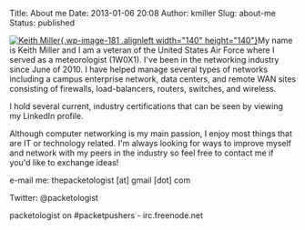 Title: About me
Date: 2013-01-06 20:08
Author: kmiller
Slug: about-me
Status: published

[![Keith Miller](http://www.thepacketologist.com/wp-content/uploads/2013/01/me.jpg){.wp-image-181 .alignleft width="140" height="140"}](http://www.thepacketologist.com/wp-content/uploads/2013/01/me.jpg)My name is Keith Miller and I am a veteran of the United States Air Force where I served as a meteorologist (1W0X1). I've been in the networking industry since June of 2010. I have helped manage several types of networks including a campus enterprise network, data centers, and remote WAN sites consisting of firewalls, load-balancers, routers, switches, and wireless.

I hold several current, industry certifications that can be seen by viewing my LinkedIn profile.

Although computer networking is my main passion, I enjoy most things that are IT or technology related. I'm always looking for ways to improve myself and network with my peers in the industry so feel free to contact me if you'd like to exchange ideas!

e-mail me: thepacketologist \[at\] gmail \[dot\] com

Twitter: \@packetologist

packetologist on \#packetpushers - irc.freenode.net
